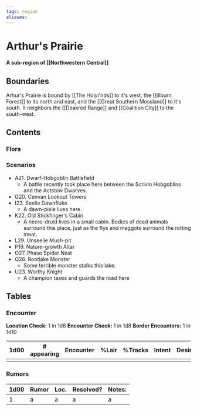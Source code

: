 ```yaml
---
tags: region
aliases:
---
```

# Arthur's Prairie
#### A sub-region of [[Northwestern Central]]
## Boundaries
Arhur's Prairie is bound by [[The Holyl'nds]] to it's west, the [[Illburn Forest]] to its north and east, and the [[Great Southern Mossland]] to it's south. It neighbors the [[Deakred Range]] and [[Coalition City]] to the south-west. 

## Contents
### Flora
### Scenarios
- A21. Dwarf-Hobgoblin Battlefield
	- A battle recently took place here between the Scrivin Hobgoblins and the Actstow Dwarves.
- G20. Cenvan Lookout Towers
- I23. Seelie Dawnfluke
	- A dawn-pixie lives here.
- K22. Old Stickfinger's Cabin
	- A necro-druid lives in a small cabin. Bodies of dead animals surround this place, just as the flys and maggots surround the rotting meat.
- L29. Unseelie Mush-pit
- P19. Nature-growth Altar
- O27. Phase Spider Nest
- Q26. Rootlake Monster
	- Some terrible monster stalks this lake.
- U23. Worthy Knight
	- A champion taxes and guards the road here

## Tables
### Encounter
**Location Check:** 1 in 1d6
**Encounter Check:** 1 in 1d8
**Border Encounters:** 1 in 1d10

| 1d00 | # appearing | Encounter | %Lair | %Tracks | Intent | Desire |
| ---- | ----------- | --------- | ----- | ------- | ------ | ------ |
|      |             |           |       |         |        |        |

### Rumors
| 1d00 | Rumor | Loc. | Resolved? | Notes: |
|------|-------|------|-----------|--------|
| 1    | a     | a    | a         | a      |
